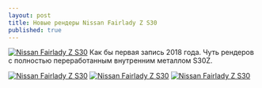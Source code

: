 ```yaml
---
layout: post
title: Новые рендеры Nissan Fairlady Z S30
published: true
---
```





<a href="{{site.baseurl}}/images/news/2018-02-16/38.jpg" target="_blank">![Nissan Fairlady Z S30]({{site.baseurl}}/images/news/2018-02-16/38.jpg)</a>
Как бы первая запись 2018 года. Чуть рендеров с полностью переработанным внутренним металлом S30Z.

<a href="{{site.baseurl}}/images/news/2018-02-16/37.jpg" target="_blank">![Nissan Fairlady Z S30]({{site.baseurl}}/images/news/2018-02-16/37.jpg)</a>
<a href="{{site.baseurl}}/images/news/2018-02-16/39.jpg" target="_blank">![Nissan Fairlady Z S30]({{site.baseurl}}/images/news/2018-02-16/39.jpg)</a>
<a href="{{site.baseurl}}/images/news/2018-02-16/40.jpg" target="_blank">![Nissan Fairlady Z S30]({{site.baseurl}}/images/news/2018-02-16/40.jpg)</a>